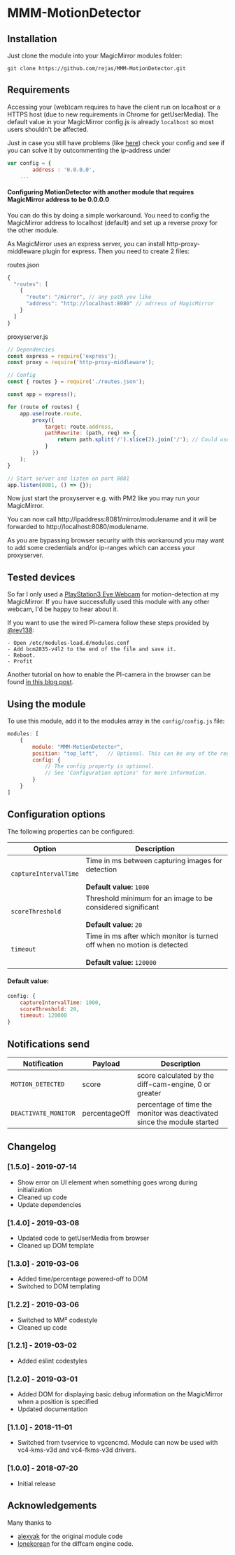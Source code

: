 # MMM-MotionDetector

## Installation

Just clone the module into your MagicMirror modules folder:

```
git clone https://github.com/rejas/MMM-MotionDetector.git
```

## Requirements

Accessing your (web)cam requires to have the client run on localhost or a HTTPS host (due to new requirements in Chrome for getUserMedia). The default value in your MagicMirror config.js is already `localhost` so most users shouldn't be affected.

Just in case you still have problems (like [here](https://github.com/rejas/MMM-MotionDetector/issues/6)) check your config and see if you can solve it by outcommenting the ip-address under

``` JavaScript
var config = {
    	address : '0.0.0.0',
	...
``` 

#### Configuring MotionDetector with another module that requires MagicMirror address to be 0.0.0.0

You can do this by doing a simple workaround. You need to config the MagicMirror address to localhost (default) and set up a reverse proxy for the other module.

As MagicMirror uses an express server, you can install http-proxy-middleware plugin for express. Then you need to create 2 files:

routes.json
``` JavaScript
{
  "routes": [
    {
      "route": "/mirror", // any path you like
      "address": "http://localhost:8080" // adrress of MagicMirror
    }
  ]
}
``` 

proxyserver.js
``` JavaScript
// Dependencies
const express = require('express');
const proxy = require('http-proxy-middleware');

// Config
const { routes } = require('./routes.json');

const app = express();

for (route of routes) {
    app.use(route.route,
        proxy({
            target: route.address,
            pathRewrite: (path, req) => {
                return path.split('/').slice(2).join('/'); // Could use replace, but take care of the leading '/'
            }
        })
    );
}

// Start server and listen on port 8081
app.listen(8081, () => {});
``` 
Now just start the proxyserver e.g. with PM2 like you may run your MagicMirror.

You can now call http://ipaddress:8081/mirror/modulename and it will be forwarded to http://localhost:8080/modulename.

As you are bypassing browser security with this workaround you may want to add some credentials and/or ip-ranges which can access your proxyserver.

## Tested devices

So far I only used a [PlayStation3 Eye Webcam](https://en.wikipedia.org/wiki/PlayStation_Eye) for motion-detection at my MagicMirror. If you have successfully used this module with any other webcam, I'd be happy to hear about it.

If you want to use the wired PI-camera follow these steps provided by [@rev138](https://github.com/rejas/MMM-MotionDetector/issues/8#issuecomment-483356950):

    - Open /etc/modules-load.d/modules.conf
    - Add bcm2835-v4l2 to the end of the file and save it.
    - Reboot.
    - Profit

Another tutorial on how to enable the PI-camera in the browser can be found [in this blog post](https://reprage.com/post/pi-camera-module-in-the-browser).

## Using the module

To use this module, add it to the modules array in the `config/config.js` file:
````javascript
modules: [
	{
		module: "MMM-MotionDetector",
		position: "top_left",	// Optional. This can be any of the regions. Displays debug informations.
		config: {
			// The config property is optional.
			// See 'Configuration options' for more information.
		}
	}
]
````

## Configuration options

The following properties can be configured:

| Option                       | Description
| ---------------------------- | -----------
| `captureIntervalTime`        | Time in ms between capturing images for detection<br><br>**Default value:** `1000`|
| `scoreThreshold`             | Threshold minimum for an image to be considered significant<br><br>**Default value:** `20`|
| `timeout`                    | Time in ms after which monitor is turned off when no motion is detected<br><br>**Default value:** `120000`|

#### Default value:

````javascript
config: {
    captureIntervalTime: 1000,
    scoreThreshold: 20,
    timeout: 120000
}
````

## Notifications send

| Notification          | Payload       | Description
| --------------------- | ------------- | ------------
| `MOTION_DETECTED`     | score         | score calculated by the diff-cam-engine, 0 or greater |
| `DEACTIVATE_MONITOR`  | percentageOff | percentage of time the monitor was deactivated since the module started |


## Changelog

### [1.5.0] - 2019-07-14

- Show error on UI element when something goes wrong during initialization
- Cleaned up code
- Update dependencies

### [1.4.0] - 2019-03-08

- Updated code to getUserMedia from browser
- Cleaned up DOM template

### [1.3.0] - 2019-03-06

- Added time/percentage powered-off to DOM
- Switched to DOM templating

### [1.2.2] - 2019-03-06

- Switched to MM² codestyle
- Cleaned up code

### [1.2.1] - 2019-03-02

- Added eslint codestyles

### [1.2.0] - 2019-03-01

- Added DOM for displaying basic debug information on the MagicMirror when a position is specified
- Updated documentation

### [1.1.0] - 2018-11-01

- Switched from tvservice to vgcencmd. Module can now be used with vc4-kms-v3d and vc4-fkms-v3d drivers.

### [1.0.0] - 2018-07-20

- Initial release

## Acknowledgements

Many thanks to 
- [alexyak](https://github.com/alexyak/motiondetector) for the original module code
- [lonekorean](https://github.com/lonekorean/diff-cam-engine/) for the diffcam engine code.
